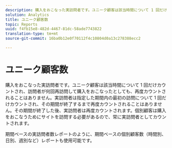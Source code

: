 ```yaml
---
description: 購入をおこなった実訪問者です。ユニーク顧客は該当時間について 1 回だけカウントされ、訪問者が何回再訪問して購入をおこなったとしても、再度カウントされることはありません。実訪問者は指定した期間内の最初の訪問について 1 回だけカウントされ、その期間が終了するまで再度カウントされることはありません。その期間が終了した後、実訪問者は再度カウントされます。個別顧客は購入をおこなうためにサイトを訪問する必要があるので、常に実訪問者としてカウントされます。
solution: Analytics
title: ユニーク顧客数
topic: Reports
uuid: f4fb15e8-482d-4467-81dc-58ade7743822
translation-type: tm+mt
source-git-commit: 16ba0b12e0f70112f4c10804d0a13c278388ecc2

---
```



# ユニーク顧客数

購入をおこなった実訪問者です。ユニーク顧客は該当時間について 1 回だけカウントされ、訪問者が何回再訪問して購入をおこなったとしても、再度カウントされることはありません。実訪問者は指定した期間内の最初の訪問について 1 回だけカウントされ、その期間が終了するまで再度カウントされることはありません。その期間が終了した後、実訪問者は再度カウントされます。個別顧客は購入をおこなうためにサイトを訪問する必要があるので、常に実訪問者としてカウントされます。

期間ベースの実訪問者数レポートのように、期間ベースの個別顧客数（時間別、日別、週別など）レポートも使用可能です。
